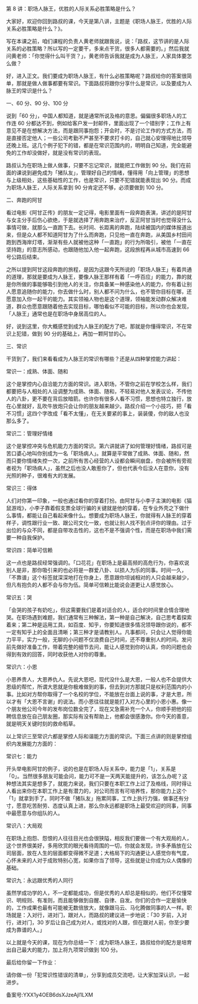 第 8 讲：职场人脉王，优胜的人际关系必胜策略是什么？

⼤家好，欢迎你回到路叔的课，今天是第⼋讲，主题是《职场⼈脉王，优胜的⼈际关系必胜策略是什么？》。

写在本课之前，咱们课程的负责⼈⻩⽼师就跟我说，说：「路叔，这节讲的是⼈际关系的必胜策略？所以写的⼀定要⼲，多来点⼲货，很多⼈都需要的。」然后我就问⻩⽼师：「你觉得什么叫⼲货？」，⻩⽼师告诉我就是成为⼈脉王，⼈家具体要怎么做？

好，进⼊正⽂。我们要成为职场⼈脉王，有什么必胜策略呢？路叔给你的答案很简单，那就是做⼈做事都要有常识。下⾯路叔将跟你分享什么是常识，以及要成为⼈脉王的常识是什么？

⼀、60 分、90 分、100 分

说到「60 分」，中国⼈都知道，就是通常所说及格的意思。偏偏很多职场⼈的⼯作连 60 分都达不到，例如给客户发⼀封邮件，⾥⾯出现了⼀个错别字；⼯作上有意⻅不是在想解决⽅法，⽽是跟同事抱怨；开会时，不是讨论⼯作的⽅式⽅法，⽽是直接否定他⼈；⼀些公司考勤不严甚⾄不要求打卡的，⾃⼰就⼼安理得地⽐领导还晚上班。这⼏个例⼦犯下的错，都是在常识范围内的，明明⾃⼰知道，完全能避免的⼯作却没做好，就是没有常识的表现。

路叔认为在职场上做⼈做事，只要不忘记常识，就能把⼯作做到 90 分。我们在前⾯的课说到避免成为「猪队友」，管理好⾃⼰的情绪，懂得⽤「向上管理」的思想与上级相处，这些基础性的⼯作，也是常识，只要不犯错就能表现出 90 分。⽽成为职场⼈脉王，⼈际关系拿到 90 分肯定还不够，必须要做到 100 分。

⼆、奔跑的阿⽢

看过电影《阿⽢正传》的朋友⼀定记得，电影⾥⾯有⼀段奔跑表演，讲述的是阿⽢与⼥主分⼿后伤⼼欲绝，于是就选择了⽤奔跑来治疗，反正阿⽢当时也觉得没什么事情可做，就那么⼀直跑下去。⻓时间、⻓距离的奔跑，陆续被国内的媒体报道出来，但是众⼈都不知道阿⽢为了什么⽽奔跑，只⻅他⼀直在奔跑，从美国乡村⽥间跑到⻄海岸灯塔，渐渐有些⼈就被他这种「⼀直跑」的⾏为所吸引，被他「⼀直在坚持跑」的意志所感动，也跟随他加⼊他⼀起奔跑，这段旅程再从城市⾼速到 66 号公路后结束。

之所以提到阿⽢这段奔跑的旅程，是因为这跟今天所说的「职场⼈脉王」有着共通的道理，那就是要成为⼈脉王，要像⼈脉王那样有着「⼀呼百应」的能⼒，靠的就是你所做的事能够吸引到他⼈的关注，你具备某⼀种感染他⼈的能⼒，你有着让别⼈愿意追随你的能⼒，你去做什么时，别⼈都不问为什么，也不管你⽬标在哪，还愿意加⼊你⼀起⼲的能⼒。其实领袖⼈物也是这个道理，领袖能发动群众解决难道，群众也愿意跟随着他去实现⽬标，哪怕看似不可能的⽬标，所以你也会发现，「⼈脉王」通常也是在职场中身居⾼位的⼈。

好，说到这⾥，你⼤概感觉到成为⼈脉王的配⽅了吧，那就是你懂得常识，不在常识上犯错，做到 90 分的基础上，再加⼀颗阿⽢的⼼。

三、常识

⼲货到了，我们来看看成为⼈脉王的常识有哪些？还是从四种掌控能⼒讲起：

常识⼀：成熟、体⾯、随和

这个是掌控内⼼⾃洽能⼒⽅⾯的常识。进⼊职场，不管你之前在学校怎么样，我们都要把与⼈相处的⼈设调整为成熟、体⾯、随和，不轻易对他⼈发表议论，不传他⼈的⼋卦，更不要在背后放暗箭。也许你有很多⼈看不习惯，思想也特⽴独⾏，放在⼼⾥就好，乱吹⽜放炮只会让你的朋友越来越少。路叔介绍⼀个⼩技巧，把「看不习惯」这四个字改成「看不太懂」，在⽆关要紧的事上，装装傻，你的敌⼈也没那么多了。

常识⼆：管理好情绪

这个是掌控冲突与危机能⼒⽅⾯的常识。第六讲就讲了如何管理好情绪，路叔可是苦⼝婆⼼地叫你别成为⼀名「职场病⼈」。就算是平常做了成熟、体⾯、随和，然⽽只要你情绪失控⼀次，之前所有苦⼼经营的⼈设都会瞬间崩盘，你会被所有旁观者视为「职场病⼈」，虽然之后也没⼈敢惹你了，但也代表今后没⼈在意你，没有光照的种⼦，很难有⼤的发展。

常识三：得体

⼈们对你第⼀印象，⼀般也通过看你的穿着打扮。由阿⽢与⼩李⼦主演的电影《猫⿏游戏》，⼩李⼦靠着假⽀票全球⾏骗的关键就是他的穿着，在专业外壳之下做什么事情，都能让⾃⼰看起来像什么。想要成为职场⼈脉王，你就得有⼈脉王的穿着样⼦，调性跟⾏业⼀致、跟公司⽂化⼀致，也就让别⼈找不到点评你的理由。过于出位的与众不同，都是⾃带攻击性的，这也不是不强调个性，⽽是在职场中我们需要⼀种⾃我保护。

常识四：简单可信赖

这⼀点也是路叔经常强调的。「⼝花花」在职场上是最⾼频的⾼危⾏为，你喜欢说别⼈是⾮，那你吸引来的也必将是⼀群爱⼋卦、以损⼈为乐的同事。时间⼀久，「不靠谱」这个标签就深深地打在你身上，愿意跟你坦诚相对的⼈只会越来越少，但凡有抱负的⼈都不会与你为伍。简单可信赖⽐能说会道更让⼈感觉放⼼。

常识五：哭

「会哭的孩⼦有奶吃」，但这需要我们是着对适合的⼈，适合的时间⾥合情合理地哭。在职场遇到难题，我们通常有三种解法，第⼀种是⾃⼰解决，⾃⼰思考着探索着来；第⼆种是运⽤⼯具，如百度、知乎，你要知道很多情况领导跟你说的，都不⼀定有知乎上的全⾯且清晰；第三种才是请教别⼈。凡事都问，只会让⼈觉得你能⼒平平，实⼒⼀般，⽆聊的⼩问题不仅浪费⾃⼰时间，还不尊重别⼈的时间。发问前先做好准备⼯作，带着完整的细节去问，能让⼈感觉到你的认真，你的问题也会得到有效的回答，同时收获他⼈对你的尊重。

常识六：⼩恩

⼩恩养贵⼈，⼤恩养仇⼈。先说⼤恩吧，现代没什么是⼤恩，⼀般⼈也不会提供⼤恩级的帮忙，所谓⼤恩就是你极难做到的事，但去到对⽅那就只是权利范围内的⼩事。⽐如对⽅帮你取得了⼀个名校的学位，不能放在台⾯上说的事，才是⼤恩，所以才有「⼤恩不⾔谢」的说法。⽽⼩恩往往就是能打⼊对⽅⼼⾥的⼩恩⼩惠。像⼀个朋友他公司今年的发布岗位数全完了，现在⼜急需补充⼀个⼈，你顺⼿把他的招聘信息放在⾃⼰朋友圈，那实际有没有帮助上，他都会很感激你。你今天的善意，就是明天关键时刻的救命稻草。

以上常识三⾄常识六都是掌控⼈际和谐能⼒⽅⾯的常识。下⾯三点讲的则是掌控组织内发展能⼒⽅⾯的：

常识七：能⼒

开头举电影阿⽢的例⼦，说的也是在职场⼈际关系中，能⼒是「1」，关系是「0」。当然很多朋友可能会问，能⼒可不是⼀天两天能提升的，该怎么办呢？这种想法其实是想多了，就能⼒来说，我们只要在本职⼯作上过了及格线，同时得让⼈看出来你在本职⼯作上是有潜⼒的，对公司⽽⾔有可培养性，那你能⼒上这个「1」就拿到⼿了。同时不做「猪队友」拖累同事，⼯作上执⾏⼒强，做事还有分⼨，愿意吃苦耐劳、态度认真上进，那么你永远都是职场上最受欢迎的同事，同事中最愿意与你组队的⼈。

常识⼋：⼤局观

在职场上抱怨、怨恨的⼈往往⽬光也会很狭隘，相反我们要做⼀个有⼤观局的⼈，这个世界很美好，多⽤欣赏的眼光看待周围的⼀切，你就会发现，许多⽭盾放在公司层⾯，放在⼈⽣的层⾯都变得微不⾜道；⼤格局下的沟通更让⼈感觉你有⽓度，⼼怀未来的⼈对于成败特别⼼宽，如果你当了领导，这些就是让你成为众⼈偶像的基础。

常识九：永远跟优秀的⼈同⾏

虽然学成功学的⼈，不⼀定都能成功，但是优秀的⼈却总是相似的，他们不仅懂常识、明规则、有准则，⽽且能够做到⾃醒、⾃律、⾃发。你们的合作⼀定是愉快的，⼯作成果也最有可能被⽆数倍放⼤，就像跟⻢云、⻢化腾做同事的⼈⼀样。职场就是：⼊对⾏，进对⻔，跟对⼈，⽽路叔的建议进⼀步地说：「30 岁前，⼊对⾏，进对⻔，30 岁后让⾃⼰成为对⼈，或找对的⼈跟，但在跟对⼈前，你⾄少要成为靠谱的⼈。」

以上就是今天的课，现在为你总结⼀下：成为职场⼈脉王，路叔给你的配⽅是培育出⾃⼰最⼤的能⼒，加上将九项常识做到 100 分。

最后给你留⼀下作业：

请你做⼀份「犯常识性错误的清单」，分享到成员交流吧，让⼤家加深认识，⼀起进步。

备案号:YXX1y4OEB6dsXJzeAjI1LXM